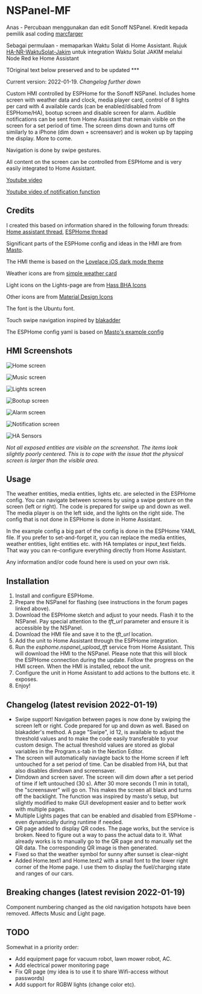 # NSPanel-MF


Anas - Percubaan menggunakan dan edit Sonoff NSPanel. Kredit kepada pemilik asal coding [marcfarger](https://github.com/marcfager/nspanel-mf)



Sebagai permulaan - memaparkan Waktu Solat di Home Assistant. Rujuk [HA-NR-WaktuSolat-Jakim](https://github.com/anas-ivs/HA-NR-WaktuSolatJakim) untuk integration Waktu Solat JAKIM melalui Node Red ke Home Assistant 





TOriginal text below preserved and to be updated ***





Current version: 2022-01-19. _Changelog further down_

Custom HMI controlled by ESPHome for the Sonoff NSPanel. Includes home screen with weather data and clock, media player card, control of 8 lights per card with 4 available cards (can be enabled/disabled from ESPHome/HA), bootup screen and disable screen for alarm. Audible notifications can be sent from Home Assistant that remain visible on the screen for a set period of time. The screen dims down and turns off similarly to a iPhone (dim down + screensaver) and is woken up by tapping the display. More to come.

Navigation is done by swipe gestures.

All content on the screen can be controlled from ESPHome and is very easily integrated to Home Assistant.

[Youtube video](https://www.youtube.com/watch?v=2e5-53lGF94)

[Youtube video of notification function](https://youtu.be/fmObpwFJT7o)

## Credits
I created this based on information shared in the following forum threads:
[Home assistant thread](https://community.home-assistant.io/t/sonoff-nspanel-smart-scene-wall-switch-by-itead-coming-soon-on-kickstarter/332962/), 
[ESPHome thread](https://github.com/esphome/feature-requests/issues/1469)

Significant parts of the ESPHome config and ideas in the HMI are from [Masto](https://github.com/masto/NSPanel-Demo-Files/).

The HMI theme is based on the [Lovelace iOS dark mode theme](https://github.com/basnijholt/lovelace-ios-dark-mode-theme)

Weather icons are from [simple weather card](https://github.com/kalkih/simple-weather-card)

Light icons on the Lights-page are from [Hass BHA Icons](https://github.com/hulkhaugen/hass-bha-icons)

Other icons are from [Material Design Icons](https://materialdesignicons.com/)

The font is the Ubuntu font.

Touch swipe navigation inspired by [blakadder](https://community.home-assistant.io/t/sonoff-nspanel-smart-scene-wall-switch-by-itead-coming-soon-on-kickstarter/332962/120)

The ESPHome config yaml is based on [Masto's example config](https://github.com/masto/NSPanel-Demo-Files)

## HMI Screenshots
![Home screen](screenshot-home.png)

![Music screen](screenshot-music.png)

![Lights screen](photo-lights.png)

![Bootup screen](screenshot-boot.png)

![Alarm screen](screenshot-alarm.png)

![Notification screen](screenshot-notification.png)

![HA Sensors](screenshot-ha-sensors.png)



_Not all exposed entities are visible on the screenshot._ 
_The items look slightly poorly centered. This is to cope with the issue that the physical screen is larger than the visible area._

## Usage
The weather entities, media entities, lights etc. are selected in the ESPHome config. You can navigate between screens by using a swipe gesture on the screen (left or right). The code is prepared for swipe up and down as well. The media player is on the left side, and the lights on the right side.
The config that is not done in ESPHome is done in Home Assistant.

In the example config a big part of the config is done in the ESPHome YAML file. If you prefer to set-and-forget it, you can replace the media entities, weather entities, light entities etc. with HA templates or input_text fields. That way you can re-configure everything directly from Home Assistant.

Any information and/or code found here is used on your own risk.

## Installation
1. Install and configure ESPHome.
2. Prepare the NSPanel for flashing (see instructions in the forum pages linked above).
3. Download the ESPHome sketch and adjust to your needs. Flash it to the NSPanel. Pay special attention to the _tft_url_ parameter and ensure it is accessible by the NSPanel.
4. Download the HMI file and save it to the _tft_url_ location.
5. Add the unit to Home Assistant through the ESPHome integration.
6. Run the _esphome.nspanel_upload_tft_ service from Home Assistant. This will download the HMI to the NSPanel. Please note that this will block the ESPHome connection during the update. Follow the progress on the HMI screen. When the HMI is installed, reboot the unit.
7. Configure the unit in Home Assistant to add actions to the buttons etc. it exposes.
8. Enjoy!

## Changelog (latest revision 2022-01-19)
- Swipe support! Navigation between pages is now done by swiping the screen left or right. Code prepared for up and down as well. Based on blakadder's method. A page "Swipe", id 12, is available to adjust the threshold values and to make the code easily transferable to your custom design. The actual threshold values are stored as global variables in the Program.s-tab in the Nextion Editor.
- The screen will automatically naviagte back to the Home screen if left untouched for a set period of time. Can be disabled from HA, but that also disables dimdown and screensaver.
- Dimdown and screen saver. The screen will dim down after a set period of time if left untouched (30 s). After 30 more seconds (1 min in total), the "screensaver" will go on. This makes the screen all black and turns off the backlight. The function was inspired by masto's setup, but slightly modified to make GUI development easier and to better work with multiple pages.
- Multiple Lights pages that can be enabled and disabled from ESPHome - even dynamically during runtime if needed.
- QR page added to display QR codes. The page works, but the service is broken. Need to figure out a way to pass the actual data to it. What already works is to manually go to the QR page and to manually set the QR data. The corresponding QR image is then generated.
- Fixed so that the weather symbol for sunny after sunset is clear-night
- Added Home.text1 and Home.text2 with a small font to the lower right corner of the Home page. I use them to display the fuel/charging state and ranges of our cars.

## Breaking changes (latest revision 2022-01-19)
Component numbering changed as the old navigation hotspots have been removed. Affects Music and Light page.


## TODO
Somewhat in a priority order:
- Add equipment page for vacuum robot, lawn mower robot, AC.
- Add electrical power monitoring page
- Fix QR page (my idea is to use it to share Wifi-access without passwords)
- Add support for RGBW lights (change color etc).

